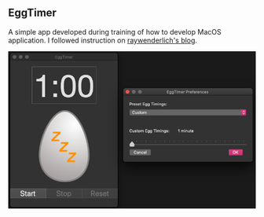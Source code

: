 ## EggTimer ##

A simple app developed during training of how to develop MacOS application. I followed instruction on [raywenderlich's blog](https://www.raywenderlich.com/).

![EggTimer](img/EggTimer.png)
